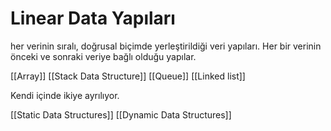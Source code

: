 # Linear Data Yapıları

her verinin sıralı, doğrusal biçimde yerleştirildiği veri yapıları. Her bir verinin önceki ve sonraki veriye bağlı olduğu yapılar.

[[Array]]
[[Stack Data Structure]]
[[Queue]]
[[Linked list]]

Kendi içinde ikiye ayrılıyor.

[[Static Data Structures]]
[[Dynamic Data Structures]]